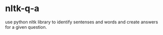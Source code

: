 # nltk-q-a

use python nltk library to identify sentenses and words and create answers for a given question.
